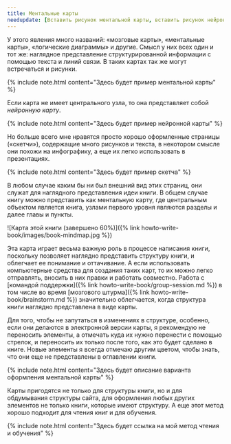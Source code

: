 ```yaml
---
title: Ментальные карты
needupdate: [Вставить рисунок ментальной карты, вставить рисунок нейронной карты, вставить рисунок примера скетча, описать соглашения по форматированию ментальной карты, сделать ссылку на чтение книг, сделать ссылку на обучение]
---
```


У этого явления много названий: «мозговые карты», «ментальные карты»,
«логические диаграммы» и другие.  Смысл у них всех один и тот же:
наглядное представление структурированной информации с помощью текста
и линий связи.  В таких картах так же могут встречаться и рисунки.

{% include note.html content="Здесь будет пример ментальной карты" %}

Если карта не имеет центрального узла, то она представляет собой
*нейронную карту*.

{% include note.html content="Здесь будет пример нейронной карты" %}

Но больше всего мне нравятся просто хорошо оформленные страницы
(«скетчи»), содержащие много рисунков и текста, в некотором смысле они
похожи на инфографику, а еще их легко использовать в презентациях.

{% include note.html content="Здесь будет пример скетча" %}

В любом случае каким бы ни был внешний вид этих страниц, они служат
для наглядного представления идеи книги.  В общем случае книгу можно
представить как ментальную карту, где центральным объектом является
книга, узлами первого уровня являются разделы и далее главы и пункты.

![Карта этой книги (завершено 60%)]({% link
howto-write-book/images/book-mindmap.jpg %})

Эта карта играет весьма важную роль в процессе написания книги,
поскольку позволяет наглядно представить структуру книги, и облегчает
ее понимание и оттачивание.  А если использовать компьютерные средства
для создания таких карт, то их можно легко отправлять, вносить в них
правки и работать совместно.  Работа с [командой поддержки]({% link
howto-write-book/group-session.md %}) в том числе во время [мозгового
штурма]({% link howto-write-book/brainstorm.md %}) значительно
облегчается, когда структура книги наглядно представлена в виде карты.

Для того, чтобы не запутаться в изменениях в структуре, особенно, если
они делаются в электронной версии карты, я рекомендую не переносить
элементы, а отмечать куда их нужно перенести с помощью стрелок, и
переносить их только после того, как это будет сделано в книге.  Новые
элементы я всегда отмечаю другим цветом, чтобы знать, что они еще не
представлены в оглавлении книги.

{% include note.html content="Здесь будет описание варианта оформления
ментальной карты" %}

Карты пригодятся не только для структуры книги, но и для обдумывания
структуры сайта, для оформления любых других элементов не только
книги, которые имеют структуру.  А еще этот метод хорошо подходит для
чтения книг и для обучения.

{% include note.html content="Здесь будет ссылка на мой метод чтения и
обучения" %}
